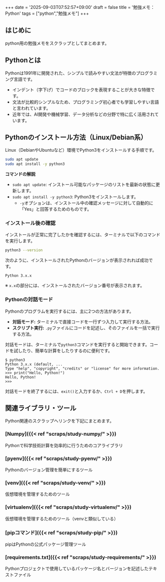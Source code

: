 +++
date = '2025-09-03T07:52:57+09:00'
draft = false
title = '勉強メモ：Python'
tags = ["python","勉強メモ"]
+++

## はじめに
python用の勉強メモをスクラップとしてまとめます。

## Pythonとは
Pythonは1991年に開発された、シンプルで読みやすい文法が特徴のプログラミング言語です。

- インデント（字下げ）でコードのブロックを表現することが大きな特徴です。
- 文法が比較的シンプルなため、プログラミング初心者でも学習しやすい言語と言われています。
- 近年では、AI開発や機械学習、データ分析などの分野で特に広く活用されています。

## Pythonのインストール方法（Linux/Debian系）

Linux（DebianやUbuntuなど）環境でPython3をインストールする手順です。

```bash
sudo apt update
sudo apt install -y python3
```

**コマンドの解説**
- `sudo apt update`: インストール可能なパッケージのリストを最新の状態に更新します。
- `sudo apt install -y python3`: Python3をインストールします。
    - `-y`オプションは、インストール中の確認メッセージに対して自動的に「Yes」と回答するためのものです。

### インストール後の確認

インストールが正常に完了したかを確認するには、ターミナルで以下のコマンドを実行します。

```bash
python3 --version
```

次のように、インストールされたPythonのバージョンが表示されれば成功です。
```
Python 3.x.x
```
※ `x.x`の部分には、インストールされたバージョン番号が表示されます。

### Pythonの対話モード

Pythonのプログラムを実行するには、主に2つの方法があります。
- **対話モード:** ターミナルで直接コードを一行ずつ入力して実行する方法。
- **スクリプト実行:** `.py`ファイルにコードを記述し、そのファイルを一括で実行する方法。

対話モードは、ターミナルで`python3`コマンドを実行すると開始できます。コードを試したり、簡単な計算をしたりするのに便利です。

```
$ python3
Python 3.x.x (default, ...
Type "help", "copyright", "credits" or "license" for more information.
>>> print("Hello, Python!")
Hello, Python!
>>>
```

対話モードを終了するには、`exit()`と入力するか、`Ctrl + D`を押します。

## 関連ライブラリ・ツール

Python関連のスクラップへリンクを下記にまとめます。

### [Numpy]({{< ref "scraps/study-numpy/" >}})
Pythonで科学技術計算を効率的に行うためのコアライブラリ

### [pyenv]({{< ref "scraps/study-pyenv/" >}})
Pythonのバージョン管理を簡単にするツール

### [venv]({{< ref "scraps/study-venv/" >}})
仮想環境を管理するためのツール

### [virtualenv]({{< ref "scraps/study-virtualenv/" >}})
仮想環境を管理するためのツール（venvと類似している）

### [pipコマンド]({{< ref "scraps/study-pip/" >}})
pipはPythonの公式パッケージ管理ツール

### [requirements.txt]({{< ref "scraps/study-requirements/" >}})
Pythonプロジェクトで使用しているパッケージ名とバージョンを記述したテキストファイル